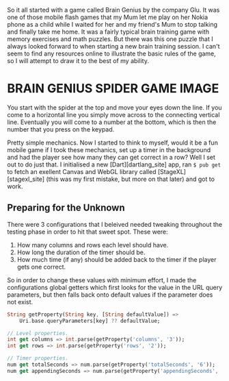 So it all started with a game called Brain Genius by the company Glu. It was one of those mobile flash games that my Mum let me play on her Nokia phone as a child while I waited for her and my friend's Mum to stop talking and finally take me home. It was a fairly typical brain training game with memory exercises and math puzzles. But there was this one puzzle that I always looked forward to when starting a new brain training session. I can't seem to find any resources online to illustrate the basic rules of the game, so I will attempt to draw it to the best of my ability.

# BRAIN GENIUS SPIDER GAME IMAGE

You start with the spider at the top and move your eyes down the line. If you come to a horizontal line you simply move across to the connecting vertical line. Eventually you will come to a number at the bottom, which is then the number that you press on the keypad.

Pretty simple mechanics. Now I started to think to myself, would it be a fun mobile game if I took these mechanics, set up a timer in the background and had the player see how many they can get correct in a row? Well I set out to do just that. I initialised a new [Dart][dartlang_site] app, ran `$ pub get` to fetch an exellent Canvas and WebGL library called [StageXL][stagexl_site] (this was my first mistake, but more on that later) and got to work.

## Preparing for the Unknown

There were 3 configurations that I beleived needed tweaking throughout the testing phase in order to hit that sweet spot. These were:

1. How many columns and rows each level should have.
2. How long the duration of the timer should be.
3. How much time (if any) should be added back to the timer if the player gets one correct.

So in order to change these values with minimum effort, I made the configurations global getters which first looks for the value in the URL query parameters, but then falls back onto default values if the parameter does not exist.

```dart
String getProperty(String key, [String defaultValue]) =>
    Uri.base.queryParameters[key] ?? defaultValue;

// Level properties.
int get columns => int.parse(getProperty('columns', '3'));
int get rows => int.parse(getProperty('rows', '2'));

// Timer properties.
num get totalSeconds => num.parse(getProperty('totalSeconds', '6'));
num get appendingSeconds => num.parse(getProperty('appendingSeconds', '.6'));
```
